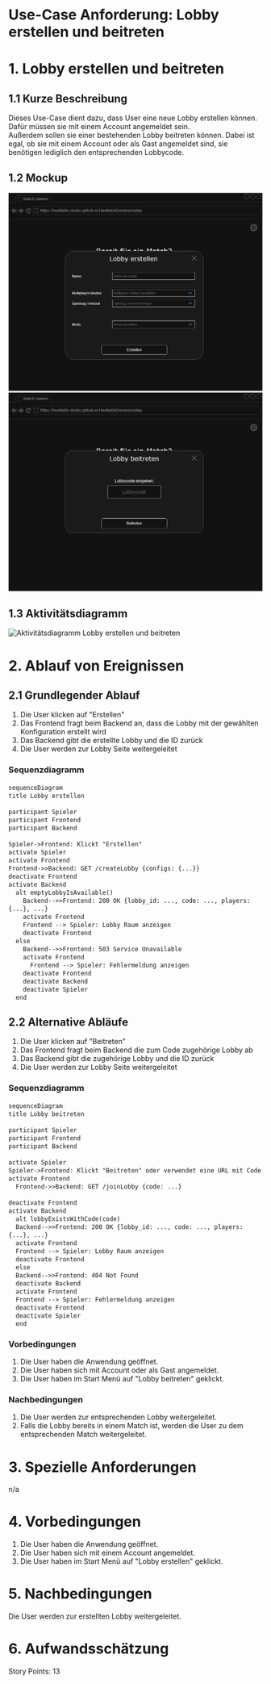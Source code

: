 # Use-Case Anforderung: Lobby erstellen und beitreten

# 1. Lobby erstellen und beitreten

## 1.1 Kurze Beschreibung
Dieses Use-Case dient dazu, dass User eine neue Lobby erstellen können. Dafür müssen sie mit einem Account angemeldet sein.  
Außerdem sollen sie einer bestehenden Lobby beitreten können. Dabei ist egal, ob sie mit einem Account oder als Gast angemeldet sind, sie benötigen lediglich den entsprechenden Lobbycode.

## 1.2 Mockup
![Mockup Lobby erstellen](lobby_erstellen.png)
![Mockup Lobby beitreten](lobby_beitreten.png)

## 1.3 Aktivitätsdiagramm
![Aktivitätsdiagramm Lobby erstellen und beitreten](aktivitätsdiagramm.png)

# 2. Ablauf von Ereignissen

## 2.1 Grundlegender Ablauf
1. Die User klicken auf "Erstellen"
2. Das Frontend fragt beim Backend an, dass die Lobby mit der gewählten Konfiguration erstellt wird
3. Das Backend gibt die erstellte Lobby und die ID zurück
4. Die User werden zur Lobby Seite weitergeleitet

### Sequenzdiagramm
```mermaid
sequenceDiagram
title Lobby erstellen

participant Spieler
participant Frontend
participant Backend

Spieler->Frontend: Klickt "Erstellen"
activate Spieler
activate Frontend
Frontend->>Backend: GET /createLobby {configs: {...}}
deactivate Frontend
activate Backend
  alt emptyLobbyIsAvailable()
    Backend-->>Frontend: 200 OK {lobby_id: ..., code: ..., players:{...}, ...}
    activate Frontend
    Frontend --> Spieler: Lobby Raum anzeigen
    deactivate Frontend
  else
    Backend-->>Frontend: 503 Service Unavailable
    activate Frontend
      Frontend --> Spieler: Fehlermeldung anzeigen
    deactivate Frontend
    deactivate Backend
    deactivate Spieler
  end
```


## 2.2 Alternative Abläufe
1. Die User klicken auf "Beitreten"
2. Das Frontend fragt beim Backend die zum Code zugehörige Lobby ab
3. Das Backend gibt die zugehörige Lobby und die ID zurück
4. Die User werden zur Lobby Seite weitergeleitet

### Sequenzdiagramm
```mermaid
sequenceDiagram
title Lobby beitreten

participant Spieler
participant Frontend
participant Backend

activate Spieler
Spieler->Frontend: Klickt "Beitreten" oder verwendet eine URL mit Code
activate Frontend
  Frontend->>Backend: GET /joinLobby {code: ...}
  
deactivate Frontend
activate Backend
  alt lobbyExistsWithCode(code)
  Backend-->>Frontend: 200 OK {lobby_id: ..., code: ..., players:{...}, ...}
  activate Frontend
  Frontend --> Spieler: Lobby Raum anzeigen
  deactivate Frontend
  else
  Backend-->>Frontend: 404 Not Found
  deactivate Backend
  activate Frontend
  Frontend --> Spieler: Fehlermeldung anzeigen
  deactivate Frontend
  deactivate Spieler
  end

```

### Vorbedingungen
1. Die User haben die Anwendung geöffnet.
2. Die User haben sich mit Account oder als Gast angemeldet.
3. Die User haben im Start Menü auf "Lobby beitreten" geklickt.

### Nachbedingungen
1. Die User werden zur entsprechenden Lobby weitergeleitet.
2. Falls die Lobby bereits in einem Match ist, werden die User zu dem entsprechenden Match weitergeleitet.

# 3. Spezielle Anforderungen
n/a

# 4. Vorbedingungen
1. Die User haben die Anwendung geöffnet.
2. Die User haben sich mit einem Account angemeldet.
3. Die User haben im Start Menü auf "Lobby erstellen" geklickt.

# 5. Nachbedingungen
Die User werden zur erstellten Lobby weitergeleitet.

# 6. Aufwandsschätzung
Story Points: 13
